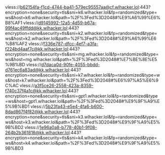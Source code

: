 vless://b62154fa-f1cd-4744-ba41-579ec95557aa@cf.wlhacker.lol:443?encryption=none&security=tls&sni=k6.wlhacker.lol&fp=randomized&type=ws&host=k6.wlhacker.lol&path=%2F%3Fed%3D2048#%E9%A6%99%E6%B8%AF1
vless://d9145992-12a5-4d59-b67a-99f4ac49ffdd@kk.wlhacker.lol:443?encryption=none&security=tls&sni=k2.wlhacker.lol&fp=randomized&type=ws&host=k2.wlhacker.lol&path=%2F%3Fed%3D2048#%E9%A6%99%E6%B8%AF2
vless://f336e787-dfcc-4ef7-a3fa-f224bd4aaf7c@kk.wlhacker.lol:443?encryption=none&security=tls&sni=mg.wlhacker.lol&fp=randomized&type=ws&host=mg.wlhacker.lol&path=%2F%3Fed%3D2048#%E7%BE%8E%E5%9B%BD
vless://d7daca0d-90fe-4055-bbdd-d761ec6a83ad@kk.wlhacker.lol:443?encryption=none&security=tls&sni=k7.wlhacker.lol&fp=randomized&type=ws&host=k7.wlhacker.lol&path=%2F%3Fed%3D2048#%E6%97%A5%E6%9C%AC
vless://a3f5ce26-2558-423a-8359-f740c37f4a1c@kk.wlhacker.lol:443?encryption=none&security=tls&sni=gpt1.wlhacker.lol&fp=randomized&type=ws&host=gpt1.wlhacker.lol&path=%2F%3Fed%3D2048#%E9%9F%A9%E5%9B%BD1
vless://5b23fa43-e5e4-4fa6-b600-8dad867f4f82@kk.wlhacker.lol:443?encryption=none&security=tls&sni=k3.wlhacker.lol&fp=randomized&type=ws&host=k3.wlhacker.lol&path=%2F%3Fed%3D2048#%E9%9F%A9%E5%9B%BD2
vless://1e96a0a8-b778-40b1-9f08-264b2b361818@kk.wlhacker.lol:443?encryption=none&security=tls&sni=k4.wlhacker.lol&fp=randomized&type=ws&host=k4.wlhacker.lol&path=%2F%3Fed%3D2048#%E9%9F%A9%E5%9B%BD3
